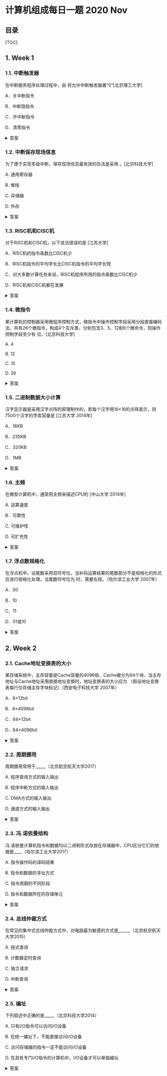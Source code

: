 计算机组成每日一题 2020 Nov
===

目录
---

[TOC]

## 1. Week 1

### 1.1. 中断触发器

在中断服务程序处理过程中，由         将允许中断触发器置“0”[北京理工大学]

A．关中断指令

B．中断隐指令

C．开中断指令

D．清零指令

<details>
<summary>答案</summary>
答案：A<br>
解析：在中断服务程序处理过程中，为了保证恢复现场和屏蔽字时不被中断，由关中断指令将允许中断触发器置“0”
</details>

### 1.2. 中断保存现场信息

为了便于实现多级中断，保存现场信息最有效的办法是采用          。[北京科技大学]

A.   通用寄存器

B.   堆栈

C.   存储器

D.   外存

<details>
<summary>答案</summary>
答案：B<br>
解析：CPU响应中断时，需要保存当前的一些寄存器中的现场信息，以便于在中断结束后进行恢复从而继续执行完毕。在多级中断时，每一层的中断都需要保护中断时的现场信息，例如一个三级中断，依次需要保护第一、第二、第三级的现场信息，当产生第三级的中断处理程序结束后，首先恢复第三级的现场进行处理，结束后返回第二级。以此类推 这样正好符合堆栈的特性，即后进入的先出来，因此采用堆栈存储比较有效。
</details>

### 1.3. RISC机和CISC机

对于RISC机和CISC机，以下说法错误的是       [江苏大学]

A．RISC机的指令条数比CISC机少

B．RISC机指令的平均字长比CISC机指令的平均字长短

C．对大多数计算任务来说，RISC机程序所用的指令条数比CISC机少

D．RISC机和CISC机都在发展

<details>
<summary>答案</summary>
答案：C<br>
解析：对于大多数计算任务来说，RISC机编写的程序会比CISC机编写的程序更长，这是因为RISC的指令都比较简单，CSIC中的一条复杂指令所完成的功能在RISC中可能要用几条指令才能实现，对于同一个源程序，显然RISC的指令条数要比CISC的多。
</details>

### 1.4. 微指令

某计算机的控制器采用微程序控制方式，微指令中操作控制字段采用分段直接编码法，共有26个微指令，构成4个互斥类，分别包含3、5、12和6个微命令，则操作控制字段至少有         位。[北京科技大学]

A.   4

B.   12

C.   15

D.   26

<details>
<summary>答案</summary>
答案：B<br>
解析：操作控制字段采用字段直接编码法，字段直接编码就是把微命令多个段，段的数目等于互斥类的数目。因此这里分为4个段，每段里要留一个离散状态表示自己没命令。所以3个微命令对应2位，5个微命令对应3位，12个微命令对应4位，6个微命令对应3位，共12位。
</details>

### 1.5. 二进制数据大小计算

汉字显示器是采用汉字点阵的原理制作的，若每个汉字用16×16的点阵表示，则7500个汉字的字库容量是           [江苏大学 2014年]

A．16KB

B．235KB

C．320KB

D．1MB

<details>
<summary>答案</summary>
答案：B<br>
解析：已知每个汉字用16×16的点阵表示，即每个汉字所占的容量为：16×16/8=32B， 7500个汉字的字库容量＝32B×7500＝240000B＝234.375kB。
</details>

### 1.6. 主频

在微型计算机中，通常用主频来描述CPU的          [中山大学 2014年]

A. 运算速度

B．可靠性

C. 可维护性

D. 可扩充性

<details>
<summary>答案</summary>
答案：A<br>
解析：主频是CPU的时钟频率，简单地说也就是CPU的工作频率。一般来说，一个时钟周期完成的指令数是固定的，所以主频越高，CPU的速度也就越快，故常用主频来描述 CPU的运算速度。
</details>

### 1.7. 浮点数规格化

在浮点机中，设尾数采用双符号位，当补码运算结果的尾数部分不是规格化的形式应进行规格化处理，当尾数符号位为          时，需要右规。（哈尔滨工业大学 2007年）

A．00

B．10

C．11

D．01或10

<details>
<summary>答案</summary>
答案：D<br>
解析：运算结果两符号位不等，表示尾数之和绝对值大于1，需右规，即将尾数之和向右移一位，阶码加1。
</details>

## 2. Week 2

### 2.1. Cache地址变换表的大小

某存储系统中，主存容量是Cache容量的4096倍，Cache被分为64个块，当主存地址与Cache地址采用直接地址变换时，地址变换表的大小应为         （假设地址变换表每行仅存储主存字块标记）（西安电子科技大学 2007年）

A．6×12bit

B．6×4096bit

C．64×12bit

D．64×4096bit

<details>
<summary>答案</summary>
答案：C<br>
解析：Cache被分为64个块，故地址变换表为64行，每行存储主存字块标记为12位（212=4096）。
</details>

### 2.2. 周期挪用

周期挪用常用于_____（北京航空航天大学2017）

A. 程序查询方式的输入输出

B. 程序中断方式的输入输出

C. DMA方式的输入输出  

D. 通道方式的输入输出  

<details>
<summary>答案</summary>
答案：C<br>
解析：周期挪用是指利用CPU不访问存储器的那些周期来实现DMA操作，此时DMA可以使用总线而不用通知CPU也不会妨碍CPU的工作。在这种方法中，每当I/O设备发出DMA请求时，I/O设备便挪用或窃取总线占用权一个或几个主存周期，而DMA不请求时，CPU仍继续访问主存。
</details>

### 2.3. 冯.诺依曼结构

冯.诺依曼计算机指令和数据均以二进制形式存放在存储器中，CPU区分它们的依据是____（哈尔滨工业大学2017）

A. 指令操作码的译码结果

B. 指令和数据的寻址方式

C. 指令周期的不同阶段

D. 指令和数据所在的存储单元

<details>
<summary>答案</summary>
答案：C<br>
解析：冯.诺依曼计算机通过不同的时间段来区分指令和数据，即在取指令阶段（或取指微程序）取出的为指令，在执行指令阶段（或相应微程序）取出的即为数据。
</details>

### 2.4. 总线仲裁方式

在常见的集中式总线仲裁方式中，对电路最为敏感的方式是______（北京航空航天大学2015）

A. 链式查询

B. 计数器定时查询

C. 独立请求

D. 中断查询

<details>
<summary>答案</summary>
答案：A<br>
解析：总线仲裁方式分为集中式仲裁和分布式仲裁两类。集中式总线仲裁的控制逻辑基本集中在一处，需要中央仲裁器，分为链式查询方式、计数器定时查询方式、独立请求方式。链式查询方式对询问链的电路故障很敏感，如果第i个设备的接口中有关链的电路有故障，那么第i个以后的设备都不能进行工作。
</details>

### 2.5. 编址

下列叙述中正确的是_____（北京科技大学2014）

A. 只有I/O指令可以访问I/O设备

B. 在统一编址下，不能直接访问I/O设备

C. 访问存储器的指令一定不能访问I/O设备

D. 在具有专门I/O指令的计算机中，I/O设备才可以单独编址

<details>
<summary>答案</summary>
答案：D<br>
解析：独立编址（单独编址）：IO地址与存储地址分开独立编址，I/0端口地址不占用存储空间的地址范围，这样，在系统中就存在了另一种与存储地址无关的IO地址，CPU也必须具有专用与输入输出操作的IO指令（IN、OUT等）和控制逻辑。
</details>
